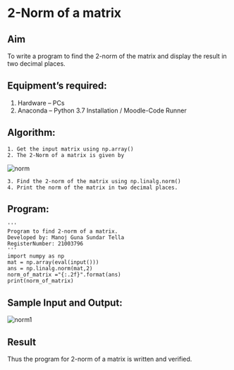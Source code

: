 # 2-Norm of a matrix
## Aim
To write a program to find the 2-norm of the matrix and display the result in two decimal places.
## Equipment’s required:
1.	Hardware – PCs
2.	Anaconda – Python 3.7 Installation / Moodle-Code Runner
## Algorithm:
	1. Get the input matrix using np.array()
	2. The 2-Norm of a matrix is given by 
![norm](./normeqn1.jpg)
    
    3. Find the 2-norm of the matrix using np.linalg.norm()
	4. Print the norm of the matrix in two decimal places.
## Program:
```
'''
Program to find 2-norm of a matrix.
Developed by: Manoj Guna Sundar Tella
RegisterNumber: 21003796
'''
import numpy as np
mat = np.array(eval(input()))
ans = np.linalg.norm(mat,2)
norm_of_matrix ="{:.2f}".format(ans)
print(norm_of_matrix)
```
## Sample Input and Output:
![norm1](./input.jpg)

## Result
Thus the program for 2-norm of a matrix is written and verified.
